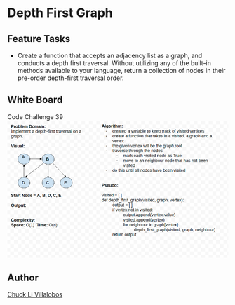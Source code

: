 # Depth First Graph

## Feature Tasks

- Create a function that accepts an adjacency list as a graph, and conducts a depth first traversal. Without utilizing any of the built-in methods available to your language, return a collection of nodes in their pre-order depth-first traversal order.

## White Board

Code Challenge 39
![](./../../challenges/assets/dfs_graph.png)


## Author

[Chuck Li Villalobos](https://github.com/ticochuck)